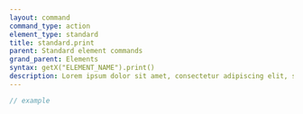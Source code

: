 ```yaml
---
layout: command
command_type: action
element_type: standard
title: standard.print
parent: Standard element commands
grand_parent: Elements
syntax: getX("ELEMENT_NAME").print()
description: Lorem ipsum dolor sit amet, consectetur adipiscing elit, sed do eiusmod tempor incididunt ut labore et dolore magna aliqua. Ut enim ad minim veniam, quis nostrud exercitation ullamco laboris nisi ut aliquip ex ea commodo consequat.
---
```


```javascript
// example
```